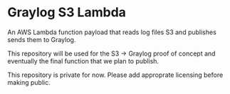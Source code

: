 # Graylog S3 Lambda
An AWS Lambda function payload that reads log files S3 and publishes sends them to Graylog.

This repository will be used for the S3 -> Graylog proof of concept and eventually the final function that we plan to publish. 

This repository is private for now. Please add approprate licensing before making public.
